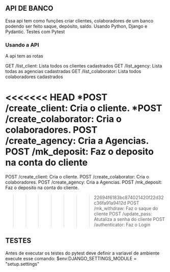 ## API DE BANCO ###
Essa api tem como funções criar clientes, colaboradores de um banco podendo ser feito saque, depósito, saldo. Usando Python, Django e Pydantic. Testes com Pytest


### Usando a API
A api tem as rotas

GET /list_client: Lista todos os clientes cadastrados
GET /list_agency: Lista todas as agencias cadastradas
GET /list_colaborator: Lista todos colaboradores cadastrados

<<<<<<< HEAD
*POST /create_client: Cria o cliente.
*POST /create_colaborator: Cria o colaboradores.
POST /create_agency: Cria a Agencias.
POST /mk_deposit: Faz o deposito na conta do cliente
=======
POST /create_client: Cria o cliente.
POST /create_colaborator: Cria o colaboradores.
POST /create_agency: Cria a Agencias.
POST /mk_deposit: Faz o deposito na conta do cliente.
>>>>>>> 22694f6183bc874021420f22d32c36fa91a9412d
POST /mk_withdraw: Faz o saque do cliente
POST /update_pass: Atutaliza a senha do cliente
POST /authenticator: Faz o Login


## TESTES ###
Antes de executar os testes do pytest deve definir a variavel de ambiente
execute esse comando:
$env:DJANGO_SETTINGS_MODULE = "setup.settings"
